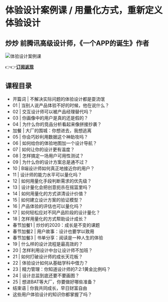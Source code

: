 体验设计案例课 / 用量化方式，重新定义体验设计
========================

炒炒 **前腾讯高级设计师，《一个APP的诞生》作者**
----------------------------

![体验设计案例课](https://www.geekgay.com/storage/geek/geek_64ed45e31c0f6efa8b19336862350bad.jpg)  
  
👉👉[**订阅返现**](https://time.geekbang.org/column/intro/100069101?code=YBvOFYNhAEn6ISuL5SaY-xzpCwU2mDtjAACXNT97f-s%3D "体验设计案例课")  
  
课程目录
----

  
  
- 开篇词 | 不解决实际问题的体验设计都是耍流氓
- 01 | 当别人说产品体验不好的时候，他在说什么？
- 02 | 交互设计师可以被产品经理替代吗？
- 03 | 你画像中的用户是真的还是假的？
- 04 | 为什么你的竞品分析看起来像拼接抄袭？
- 加餐 | 大厂的围城：你想进去，我想逃离
- 05 | 你会巧妙利用数据这个神助攻吗？
- 06 | 如何给你的体验地图加一个设计导航？
- 07 | 如何让你的设计更有温度？
- 08 | 怎样搞定一场用户可用性测试？
- 09 | 为什么你的设计方案总是通不过？
- 10 | B端设计师如何真正地接近你的用户？
- 11 | 设计师的能力水平可以量化吗？
- 12 | 如何用量化手段判断需求的优先级？
- 13 | 设计量化会把创意扼杀在摇篮里吗？
- 14 | 如何用量化的方式讲清设计价值？
- 15 | 如何建立设计方案的验证模型？
- 16 | 产品体验的评估也可以量化吗？
- 17 | 如何轻松应对不同产品阶段的设计量化？
- 18 | 怎样用量化的方式帮助设计成长？
- 春节加餐1 | 炒炒的2020：成长是不变的课题
- 春节加餐2 | 用户故事：设计也要学以致用
- 春节加餐3 | 书单分享：阅读是一种人生的体验
- 19 | 什么样的设计流程是最高效的？
- 20 | 怎样利用设计中台让设计师不加班？
- 21 | 如何打破设计师的成长天花板？
- 22 | 体验设计如何从基础学科中借力？
- 23 | 精力管理：你知道设计师的7:2:1黄金比例吗？
- 24 | 设计总监到底还要不要画图？
- 25 | 想进BAT等大厂，你要做好哪些准备？
- 结束语 | 你我共同成长，早日财富自由
- 这些用户体验设计的知识你都掌握了吗？